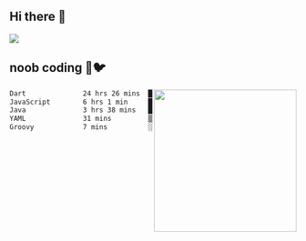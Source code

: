 ## Hi there 👋

<!--
**IZSSERAFIM/IZSSERAFIM** is a ✨ _special_ ✨ repository because its `README.md` (this file) appears on your GitHub profile.

Here are some ideas to get you started:

- 🔭 I’m currently working on ...
- 🌱 I’m currently learning ...
- 👯 I’m looking to collaborate on ...
- 🤔 I’m looking for help with ...
- 💬 Ask me about ...
- 📫 How to reach me: ...
- 😄 Pronouns: ...
- ⚡ Fun fact: ...
-->

![](https://pixel-profile.vercel.app/api/github-stats?username=IZSSERAFIM&screen_effect=true&theme=rainbow)

<!--
[![IZSSERAFIM's GitHub stats](https://github-readme-stats-omega-one-96.vercel.app/api?username=IZSSERAFIM&show_icons=true&theme=radical)](https://github.com/anuraghazra/github-readme-stats)
[![Top Langs](https://github-readme-stats-omega-one-96.vercel.app/api/top-langs/?username=IZSSERAFIM&layout=compact)](https://github.com/anuraghazra/github-readme-stats)
-->
## noob coding 🥬🐦

<img src="https://github-readme-stats-omega-one-96.vercel.app/api/top-langs/?username=IZSSERAFIM&layout=compact&langs_count=6" width="250" align="right"/>

<!--START_SECTION:waka-->

```txt
Dart              24 hrs 26 mins  █████████████████▒░░░░░░░   69.65 %
JavaScript        6 hrs 1 min     ████▒░░░░░░░░░░░░░░░░░░░░   17.17 %
Java              3 hrs 38 mins   ██▓░░░░░░░░░░░░░░░░░░░░░░   10.39 %
YAML              31 mins         ▒░░░░░░░░░░░░░░░░░░░░░░░░   01.52 %
Groovy            7 mins          ░░░░░░░░░░░░░░░░░░░░░░░░░   00.36 %
```

<!--END_SECTION:waka-->
